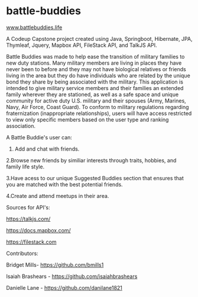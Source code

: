 # battle-buddies
www.battlebuddies.life


A Codeup Capstone project created using Java, Springboot, Hibernate, JPA, Thymleaf, Jquery, Mapbox API, FileStack API, and TalkJS API.

Battle Buddies was made to help ease the transition of military families to new duty stations. 
Many military members are living in places they have never been to before and they may not have biological relatives or friends 
living in the area but they do have individuals who are related by the unique bond they share by being associated with the military. 
This application is intended to give military service members and their families an extended family wherever they are stationed,
as well as a safe space and unique community for active duty U.S. military and their spouses (Army, Marines, Navy, Air Force, Coast Guard).
To conform to military regulations regarding fraternization (inappropriate relationships), users will have access restricted 
to view only specific members based on the user type and ranking association.

A Battle Buddie's user can:

1. Add and chat with friends.

2.Browse new friends by similiar interests through traits, hobbies, and family life style.

3.Have acess to our unique Suggested Buddies section that ensures that you are matched with the best potential friends.

4.Create and attend meetups in their area.

Sources for API's:

https://talkjs.com/

https://docs.mapbox.com/

https://filestack.com


Contributors:

Bridget Mills- https://github.com/bmills1

Isaiah Brashears - https://github.com/isaiahbrashears

Danielle Lane - https://github.com/danilane1821
